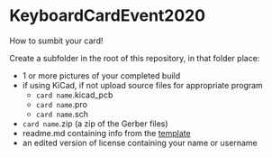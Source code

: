 # KeyboardCardEvent2020
How to sumbit your card!

Create a subfolder in the root of this repository, in that folder place:
- 1 or more pictures of your completed build
- if using KiCad, if not upload source files for appropriate program
  - `card name`.kicad_pcb 
  - `card name`.pro 
  - `card name`.sch
- `card name`.zip (a zip of the Gerber files)
- readme.md containing info from the [template](/template/readme.md)
- an edited version of license containing your name or username
